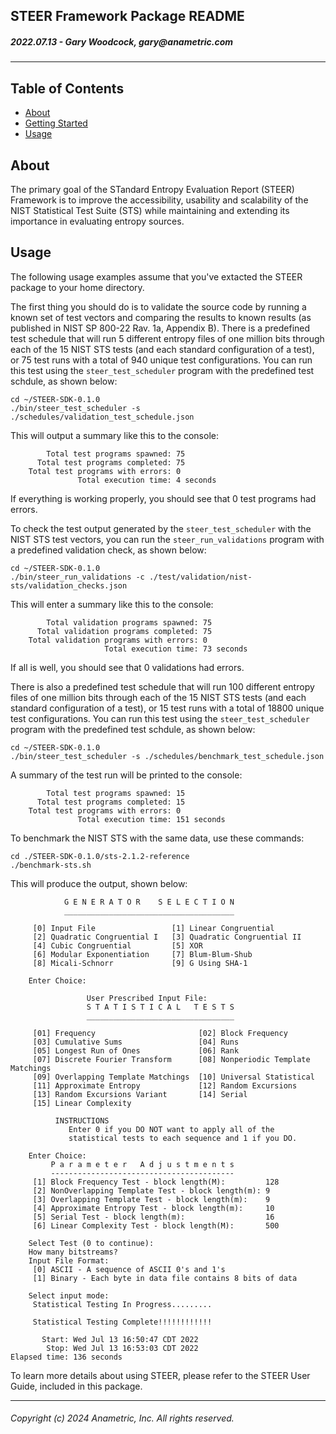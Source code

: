 ## STEER Framework Package README
##### 2022.07.13 - Gary Woodcock, <span>g</span><span>a</span><span>r</span><span>y</span><span>@</span><span>a</span><span>n</span><span>a</span><span>m</span><span>e</span><span>t</span><span>r</span><span>i</span><span>c</span><span>.</span><span>c</span><span>o</span><span>m</span>
---
## Table of Contents
+ [About](#about)
+ [Getting Started](#getting_started)
+ [Usage](#usage)

## About <a name = "about"></a>
The primary goal of the STandard Entropy Evaluation Report (STEER) Framework is to improve the accessibility, usability and scalability of the NIST Statistical Test Suite (STS) while maintaining and extending its importance in evaluating entropy sources.

## Usage <a name = "usage"></a>

The following usage examples assume that you've extacted the STEER package to your home directory.

The first thing you should do is to validate the source code by running a known set of test vectors and comparing the results to known results (as published in NIST SP 800-22 Rav. 1a, Appendix B). There is a predefined test schedule that will run 5 different entropy files of one million bits through each of the 15 NIST STS tests (and each standard configuration of a test), or 75 test runs with a total of 940 unique test configurations. You can run this test using the `steer_test_scheduler` program with the predefined test schdule, as shown below:

    cd ~/STEER-SDK-0.1.0
    ./bin/steer_test_scheduler -s ./schedules/validation_test_schedule.json

This will output a summary like this to the console:

            Total test programs spawned: 75
          Total test programs completed: 75
        Total test programs with errors: 0
                   Total execution time: 4 seconds

If everything is working properly, you should see that 0 test programs had errors.

To check the test output generated by the `steer_test_scheduler` with the NIST STS test vectors, you can run the `steer_run_validations` program with a predefined validation check, as shown below:

    cd ~/STEER-SDK-0.1.0
    ./bin/steer_run_validations -c ./test/validation/nist-sts/validation_checks.json

This will enter a summary like this to the console:

            Total validation programs spawned: 75
          Total validation programs completed: 75
        Total validation programs with errors: 0
                         Total execution time: 73 seconds

If all is well, you should see that 0 validations had errors.

There is also a predefined test schedule that will run 100 different entropy files of one million bits through each of the 15 NIST STS tests (and each standard configuration of a test), or 15 test runs with a total of 18800 unique test configurations. You can run this test using the `steer_test_scheduler` program with the predefined test schdule, as shown below:

    cd ~/STEER-SDK-0.1.0
    ./bin/steer_test_scheduler -s ./schedules/benchmark_test_schedule.json

A summary of the test run will be printed to the console:

            Total test programs spawned: 15
          Total test programs completed: 15
        Total test programs with errors: 0
                   Total execution time: 151 seconds

To benchmark the NIST STS with the same data, use these commands:

    cd ./STEER-SDK-0.1.0/sts-2.1.2-reference
    ./benchmark-sts.sh

This will produce the output, shown below:

                G E N E R A T O R    S E L E C T I O N
                ______________________________________

         [0] Input File                 [1] Linear Congruential
         [2] Quadratic Congruential I   [3] Quadratic Congruential II
         [4] Cubic Congruential         [5] XOR
         [6] Modular Exponentiation     [7] Blum-Blum-Shub
         [8] Micali-Schnorr             [9] G Using SHA-1

        Enter Choice:

                     User Prescribed Input File:
                     S T A T I S T I C A L   T E S T S
                     _________________________________

         [01] Frequency                       [02] Block Frequency
         [03] Cumulative Sums                 [04] Runs
         [05] Longest Run of Ones             [06] Rank
         [07] Discrete Fourier Transform      [08] Nonperiodic Template Matchings
         [09] Overlapping Template Matchings  [10] Universal Statistical
         [11] Approximate Entropy             [12] Random Excursions
         [13] Random Excursions Variant       [14] Serial
         [15] Linear Complexity

              INSTRUCTIONS
                 Enter 0 if you DO NOT want to apply all of the
                 statistical tests to each sequence and 1 if you DO.

        Enter Choice:
             P a r a m e t e r   A d j u s t m e n t s
             -----------------------------------------
         [1] Block Frequency Test - block length(M):         128
         [2] NonOverlapping Template Test - block length(m): 9
         [3] Overlapping Template Test - block length(m):    9
         [4] Approximate Entropy Test - block length(m):     10
         [5] Serial Test - block length(m):                  16
         [6] Linear Complexity Test - block length(M):       500

        Select Test (0 to continue):
        How many bitstreams?
        Input File Format:
         [0] ASCII - A sequence of ASCII 0's and 1's
         [1] Binary - Each byte in data file contains 8 bits of data

        Select input mode:
         Statistical Testing In Progress.........

         Statistical Testing Complete!!!!!!!!!!!!

           Start: Wed Jul 13 16:50:47 CDT 2022
            Stop: Wed Jul 13 16:53:03 CDT 2022
    Elapsed time: 136 seconds

To learn more details about using STEER, please refer to the STEER User Guide, included in this package.

---
###### Copyright (c) 2024 Anametric, Inc. All rights reserved.
